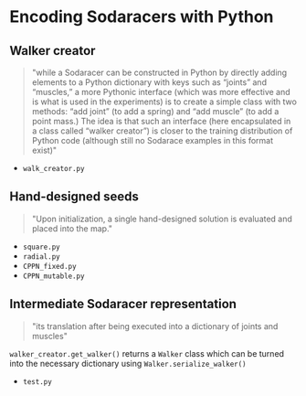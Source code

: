 # Encoding Sodaracers with Python

## Walker creator
> "while a Sodaracer can be constructed in Python by directly adding elements to a Python dictionary with keys such as “joints” and “muscles,” a more Pythonic interface (which was more effective and is what is used in the experiments) is to create a simple class with two methods: “add joint” (to add a spring) and “add muscle” (to add a point mass.) The idea is that such an interface (here encapsulated in a class called “walker creator”) is closer to the training distribution of Python code (although still no Sodarace examples in this format exist)"
* `walk_creator.py`

## Hand-designed seeds
> "Upon initialization, a single hand-designed solution is evaluated and placed into the map."
* `square.py`
* `radial.py`
* `CPPN_fixed.py`
* `CPPN_mutable.py`

## Intermediate Sodaracer representation
> "its translation after being executed into a dictionary of joints and muscles"

`walker_creator.get_walker()` returns a `Walker` class which can be turned into the necessary dictionary using `Walker.serialize_walker()`
* `test.py`
